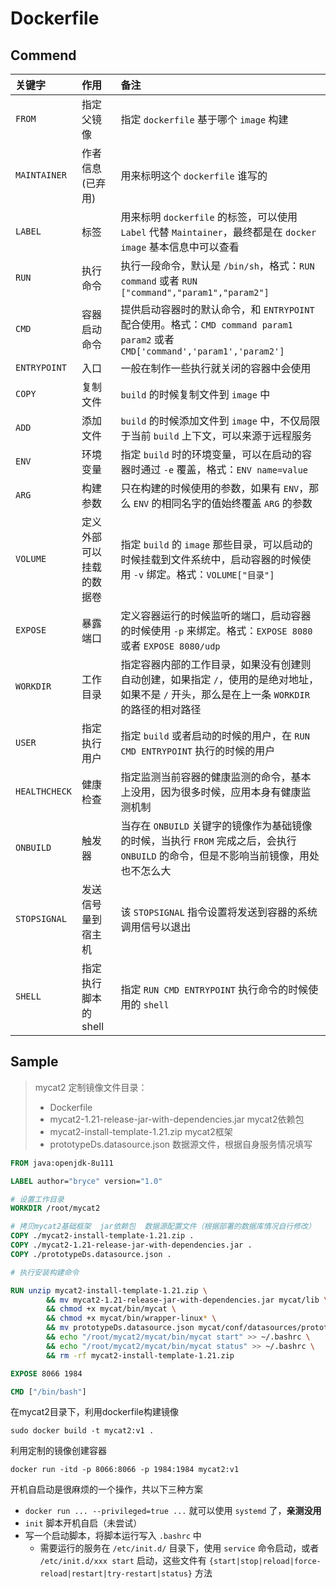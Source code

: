 # Dockerfile

## Commend

| 关键字        | 作用                     | 备注                                                         |
| :------------ | :----------------------- | :----------------------------------------------------------- |
| `FROM`        | 指定父镜像               | 指定 `dockerfile` 基于哪个 `image` 构建                      |
| `MAINTAINER`  | 作者信息 (已弃用)        | 用来标明这个 `dockerfile` 谁写的                             |
| `LABEL`       | 标签                     | 用来标明 `dockerfile` 的标签，可以使用 `Label` 代替 `Maintainer`，最终都是在 `docker image` 基本信息中可以查看 |
| `RUN`         | 执行命令                 | 执行一段命令，默认是 `/bin/sh`，格式：`RUN command` 或者 `RUN ["command","param1","param2"]` |
| `CMD`         | 容器启动命令             | 提供启动容器时的默认命令，和 `ENTRYPOINT` 配合使用。格式：`CMD command param1 param2` 或者 `CMD['command','param1','param2']` |
| `ENTRYPOINT`  | 入口                     | 一般在制作一些执行就关闭的容器中会使用                       |
| `COPY`        | 复制文件                 | `build` 的时候复制文件到 `image` 中                          |
| `ADD`         | 添加文件                 | `build` 的时候添加文件到 `image` 中，不仅局限于当前 `build` 上下文，可以来源于远程服务 |
| `ENV`         | 环境变量                 | 指定 `build` 时的环境变量，可以在启动的容器时通过 `-e` 覆盖，格式：`ENV name=value` |
| `ARG`         | 构建参数                 | 只在构建的时候使用的参数，如果有 `ENV`，那么 `ENV` 的相同名字的值始终覆盖 `ARG` 的参数 |
| `VOLUME`      | 定义外部可以挂载的数据卷 | 指定 `build` 的 `image` 那些目录，可以启动的时候挂载到文件系统中，启动容器的时候使用 `-v` 绑定。格式：`VOLUME["目录"]` |
| `EXPOSE`      | 暴露端口                 | 定义容器运行的时候监听的端口，启动容器的时候使用 `-p` 来绑定。格式：`EXPOSE 8080` 或者 `EXPOSE 8080/udp` |
| `WORKDIR`     | 工作目录                 | 指定容器内部的工作目录，如果没有创建则自动创建，如果指定 `/`，使用的是绝对地址，如果不是 `/` 开头，那么是在上一条 `WORKDIR` 的路径的相对路径 |
| `USER`        | 指定执行用户             | 指定 `build` 或者启动的时候的用户，在 `RUN CMD ENTRYPOINT` 执行的时候的用户 |
| `HEALTHCHECK` | 健康检查                 | 指定监测当前容器的健康监测的命令，基本上没用，因为很多时候，应用本身有健康监测机制 |
| `ONBUILD`     | 触发器                   | 当存在 `ONBUILD` 关键字的镜像作为基础镜像的时候，当执行 `FROM` 完成之后，会执行 `ONBUILD` 的命令，但是不影响当前镜像，用处也不怎么大 |
| `STOPSIGNAL`  | 发送信号量到宿主机       | 该 `STOPSIGNAL` 指令设置将发送到容器的系统调用信号以退出     |
| `SHELL`       | 指定执行脚本的shell      | 指定 `RUN CMD ENTRYPOINT` 执行命令的时候使用的 `shell`       |



## Sample

> mycat2 定制镜像文件目录：
>
> - Dockerfile
> - mycat2-1.21-release-jar-with-dependencies.jar  mycat2依赖包
> - mycat2-install-template-1.21.zip  mycat2框架
> - prototypeDs.datasource.json  数据源文件，根据自身服务情况填写

```dockerfile
FROM java:openjdk-8u111

LABEL author="bryce" version="1.0"

# 设置工作目录
WORKDIR /root/mycat2

# 拷贝mycat2基础框架  jar依赖包  数据源配置文件（根据部署的数据库情况自行修改）
COPY ./mycat2-install-template-1.21.zip .
COPY ./mycat2-1.21-release-jar-with-dependencies.jar .
COPY ./prototypeDs.datasource.json .

# 执行安装构建命令

RUN unzip mycat2-install-template-1.21.zip \
        && mv mycat2-1.21-release-jar-with-dependencies.jar mycat/lib \
        && chmod +x mycat/bin/mycat \
        && chmod +x mycat/bin/wrapper-linux* \
        && mv prototypeDs.datasource.json mycat/conf/datasources/prototypeDs.datasource.json \
        && echo "/root/mycat2/mycat/bin/mycat start" >> ~/.bashrc \
        && echo "/root/mycat2/mycat/bin/mycat status" >> ~/.bashrc \
        && rm -rf mycat2-install-template-1.21.zip

EXPOSE 8066 1984

CMD ["/bin/bash"]
```

在mycat2目录下，利用dockerfile构建镜像

```shell
sudo docker build -t mycat2:v1 .
```

利用定制的镜像创建容器

``` shell
docker run -itd -p 8066:8066 -p 1984:1984 mycat2:v1
```



开机自启动是很麻烦的一个操作，共以下三种方案

- `docker run ... --privileged=true ...` 就可以使用 `systemd` 了，**亲测没用**
- `init` 脚本开机自启（未尝试）
- 写一个启动脚本，将脚本运行写入 `.bashrc` 中
  - 需要运行的服务在 `/etc/init.d/` 目录下，使用 `service` 命令启动，或者 `/etc/init.d/xxx start` 启动，这些文件有 `{start|stop|reload|force-reload|restart|try-restart|status}` 方法
